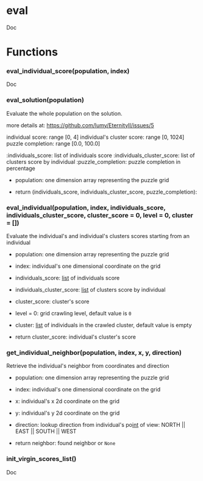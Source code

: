 # eval

Doc




# Functions


### eval_individual_score(population, index)

Doc




### eval_solution(population)

Evaluate the whole population on the solution.

more details at: https://github.com/lumy/EternityII/issues/5

individual score: range [0, 4]
individual's cluster score: range [0, 1024]
puzzle completion: range [0.0, 100.0]


  :individuals_score: list of individuals score
  :individuals_cluster_score: list of clusters score by individual
  :puzzle_completion: puzzle completion in percentage
- population: one dimension array representing the puzzle grid

- return (individuals_score, individuals_cluster_score, puzzle_completion):



### eval_individual(population, index, individuals_score, individuals_cluster_score, cluster_score = 0, level = 0, cluster = [])

Evaluate the individual's and individual's clusters scores starting from an individual


- population: one dimension array representing the puzzle grid
- index: individual's one dimensional coordinate on the grid
- individuals_score: [list](https://docs.python.org/2/tutorial/datastructures.html#more-on-lists) of individuals score
- individuals_cluster_score: [list](https://docs.python.org/2/tutorial/datastructures.html#more-on-lists) of clusters score by individual
- cluster_score: cluster's score
- level = 0: grid crawling level, default value is `0`
- cluster: [list](https://docs.python.org/2/tutorial/datastructures.html#more-on-lists) of individuals in the crawled cluster, default value is empty

- return cluster_score: individual's cluster's score



### get_individual_neighbor(population, index, x, y, direction)

Retrieve the individual's neighbor from coordinates and direction


- population: one dimension array representing the puzzle grid
- index: individual's one dimensional coordinate on the grid
- x: individual's x 2d coordinate on the grid
- y: individual's y 2d coordinate on the grid
- direction: lookup direction from individual's po[int](https://docs.python.org/2/library/stdtypes.html#numeric-types-int-[float](https://docs.python.org/2/library/stdtypes.html#numeric-types-int-float-long-complex)-long-complex) of view: NORTH || EAST || SOUTH || WEST

- return neighbor: found neighbor or `None`



### init_virgin_scores_list()

Doc



